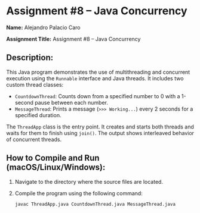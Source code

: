 # Assignment #8 – Java Concurrency

**Name:** Alejandro Palacio Caro

**Assignment Title:** Assignment #8 – Java Concurrency

## Description:
This Java program demonstrates the use of multithreading and concurrent execution using the `Runnable` interface and Java threads. It includes two custom thread classes:

- `CountdownThread`: Counts down from a specified number to 0 with a 1-second pause between each number.
- `MessageThread`: Prints a message (`>>> Working...`) every 2 seconds for a specified duration.

The `ThreadApp` class is the entry point. It creates and starts both threads and waits for them to finish using `join()`. The output shows interleaved behavior of concurrent threads.

## How to Compile and Run (macOS/Linux/Windows):

1. Navigate to the directory where the source files are located.

2. Compile the program using the following command:
   ```bash
   javac ThreadApp.java CountdownThread.java MessageThread.java
